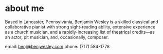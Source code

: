 # about me

Based in Lancaster, Pennsylvania, Benjamin Wesley is a skilled classical and collaborative pianist with strong sight-reading ability, extensive experience as a church musician, and a rapidly-increasing list of theatrical credits—as an actor, pit musician, and, occasionally, composer.

email: benj@benjwesley.com
phone: (717) 584-1778
